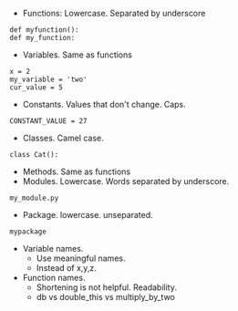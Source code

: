 
- Functions: Lowercase. Separated by underscore
```
def myfunction():
def my_function:
```
- Variables. Same as functions
```
x = 2
my_variable = 'two'
cur_value = 5
```
- Constants. Values that don't change. Caps. 
```
CONSTANT_VALUE = 27
```
- Classes. Camel case. 
```
class Cat():
```
- Methods. Same as functions
- Modules. Lowercase. Words separated by underscore. 
```
my_module.py 
```
- Package. lowercase. unseparated.
```
mypackage
```
- Variable names. 
    + Use meaningful names. 
    + Instead of x,y,z.
- Function names. 
    + Shortening is not helpful. Readability. 
    + db vs double_this vs multiply_by_two

